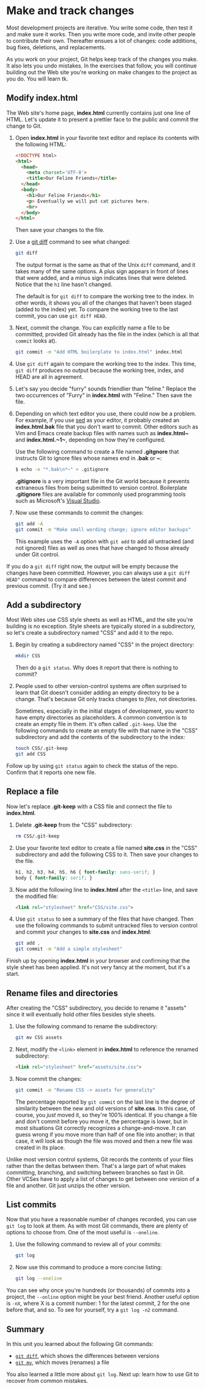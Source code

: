 # Make and track changes

Most development projects are iterative. You write some code, then test it and make sure it works. Then you write more code, and invite other people to contribute their own. Thereafter ensues a lot of changes: code additions, bug fixes, deletions, and replacements.

As you work on your project, Git helps keep track of the changes you make. It also lets you undo mistakes. In the exercises that follow, you will continue building out the Web site you're working on make changes to the project as you do. You will learn tk.

## Modify index.html

The Web site's home page, **index.html** currently contains just one line of HTML. Let's update it to present a prettier face to the public and commit the change to Git.

1. Open **index.html** in your favorite text editor and replace its contents with the following HTML:

	```html
	<!DOCTYPE html>
	<html>
	  <head>
	    <meta charset='UTF-8'>
	    <title>Our Feline Friends</title>
	  </head>
	  <body>
	    <h1>Our Feline Friends</h1>
	    <p> Eventually we will put cat pictures here.
	    <hr>
	  </body>
	</html>
	```

	Then save your changes to the file.

1. Use a [git diff](https://git-scm.com/docs/git-diff) command to see what changed:

	``` bash
	git diff
	``` 

	The output format is the same as that of the Unix `diff` command, and it takes many of the same options. A plus sign appears in front of lines that were added, and a minus sign indicates lines that were deleted. Notice that the `h1` line hasn't changed.

	The default is for `git diff` to compare the working tree to the index. In other words, it shows you all of the changes that haven't been staged (added to the index) yet. To compare the working tree to the last commit, you can use `git diff HEAD`.

1. Next, commit the change. You can explicitly name a file to be committed, provided Git already has the file in the index (which is all that `commit` looks at).

	```bash
	git commit -m "Add HTML boilerplate to index.html" index.html
	```

1. Use `git diff` again to compare the working tree to the index. This time, `git diff` produces no output because the working tree, index, and HEAD are all in agreement.

1. Let's say you decide "furry" sounds friendlier than "feline." Replace the two occurrences of "Furry" in **index.html** with "Feline." Then save the file.

1. Depending on which text editor you use, there could now be a problem. For example, if you use [sed](https://en.wikipedia.org/wiki/Sed) as your editor, it probably created an **index.html.bak** file that you don't want to commit. Other editors such as Vim and Emacs create backup files with names such as **index.html~** and **index.html.\~1\~**, depending on how they're configured. 

	Use the following command to create a file named **.gitgnore** that instructs Git to ignore files whose names end in **.bak** or **~**:

	```bash
	$ echo -e "*.bak\n*~" > .gitignore
	```

	**.gitignore** is a very important file in the Git world because it prevents extraneous files from being submitted to version control. Boilerplate **.gitignore** files are available for commonly used programming tools such as Microsoft's [Visual Studio](https://visualstudio.microsoft.com/).

1. Now use these commands to commit the changes:

	```bash
	git add -A
	git commit -m "Make small wording change; ignore editor backups"
	```

	This example uses the `-A` option with `git add` to add all untracked (and not ignored) files as well as ones that have changed to those already under Git control.

If you do a `git diff` right now, the output will be empty because the changes have been committed. However, you can always use a `git diff HEAD^` command to compare differences between the latest commit and previous commit. (Try it and see.)

## Add a subdirectory

Most Web sites use CSS style sheets as well as HTML, and the site you're building is no exception. Style sheets are typically stored in a subdirectory, so let's create a subdirectory named "CSS" and add it to the repo.

1. Begin by creating a subdirectory named "CSS" in the project directory:

	```bash
	mkdir CSS
	```

	Then do a `git status`. Why does it report that there is nothing to commit?

1. People used to other version-control systems are often surprised to learn that Git doesn't consider adding an empty directory to be a change. That's because Git only tracks changes to *files*, not directories.

	Sometimes, especially in the initial stages of development, you *want* to have empty directories as placeholders. A common convention is to create an empty file in them. It's often called `.git-keep`. Use the following commands to create an empty file with that name in the "CSS" subdirectory and add the contents of the subdirectory to the index:

	```bash
	touch CSS/.git-keep
	git add CSS
	```

Follow up by using `git status` again to check the status of the repo. Confirm that it reports one new file.

## Replace a file

Now let's replace **.git-keep** with a CSS file and connect the file to **index.html**.

1. Delete **.git-keep** from the "CSS" subdirectory:

	```bash
	rm CSS/.git-keep
	```

1. Use your favorite text editor to create a file named **site.css** in the "CSS" subdirectory and add the following CSS to it. Then save your changes to the file.

	```css
	h1, h2, h3, h4, h5, h6 { font-family: sans-serif; }
	body { font-family: serif; }
	```

1. Now add the following line to **index.html** after the `<title>` line, and save the modified file:

	```html
	<link rel="stylesheet" href="CSS/site.css">
	```

1. Use `git status` to see a summary of the files that have changed. Then use the following commands to submit untracked files to version control and commit your changes to **site.css** and **index.html**:

	```bash
	git add .
	git commit -m "Add a simple stylesheet"
	```

Finish up by opening **index.html** in your browser and confirming that the style sheet has been applied. It's not very fancy at the moment, but it's a start.

## Rename files and directories

After creating the "CSS" subdirectory, you decide to rename it "assets" since it will eventually hold other files besides style sheets.

1. Use the following command to rename the subdirectory:

	```bash
	git mv CSS assets
	```

1. Next, modify the `<link>` element in **index.html** to reference the renamed subdirectory:

	```html
	<link rel="stylesheet" href="assets/site.css">
	```

1. Now commit the changes:

	```bash
	git commit -m "Rename CSS -> assets for generality"
	```

	The percentage reported by `git commit` on the last line is the degree of similarity between the new and old versions of **site.css**. In this case, of course, you _just_ moved it, so they're 100% identical. If you change a file and don't commit before you move it, the percentage is lower, but in most situations Git correctly recognizes a change-and-move. It can guess wrong if you move more than half of one file into another; in that case, it will look as though the file was moved and then a new file was created in its place.

Unlike most version control systems, Git records the contents of your files rather than the deltas between them. That's a large part of what makes committing, branching, and switching between branches so fast in Git. Other VCSes have to apply a list of changes to get between one version of a file and another. Git just unzips the other version.

## List commits

Now that you have a reasonable number of changes recorded, you can use `git log` to look at them. As with most Git commands, there are plenty of options to choose from. One of the most useful is `--oneline`.

1. Use the following command to review all of your commits:

	```bash
	git log
	```

2. Now use this command to produce a more concise listing:

	```bash
	git log --oneline
	```

You can see why once you're hundreds (or thousands) of commits into a project, the `--online` option might be your best friend. Another useful option is `-nX`, where X is a commit number: 1 for the latest commit, 2 for the one before that, and so. To see for yourself, try a `git log -n2` command.

## Summary

In this unit you learned about the following Git commands:

- [`git diff`](https://git-scm.com/docs/git-diff), which shows the differences between versions
- [`git mv`](https://git-scm.com/docs/git-mv),  which moves (renames) a file


You also learned a little more about `git log`. Next up: learn how to use Git to recover from common mistakes.